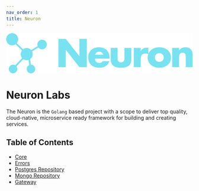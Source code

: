 ```yaml
---
nav_order: 1
title: Neuron
---
```

![Logo](logo.svg)

# Neuron Labs

The Neuron is the `Golang` based project with a scope to deliver
top quality, cloud-native, microservice ready framework for building and creating services.

## Table of Contents

* [Core](/neuron-core)
* [Errors](/errors)
* [Postgres Repository](/neuron-pq)
* [Mongo Repository](/neuron-mongo)
* [Gateway](/neuron-gateway)